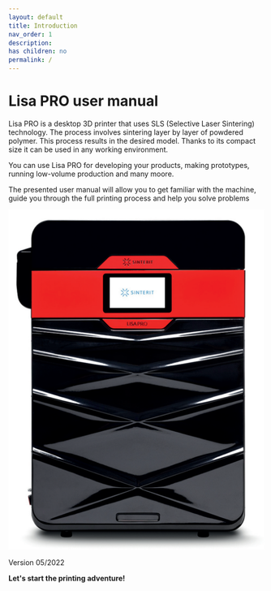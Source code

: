 ```yaml
---
layout: default
title: Introduction
nav_order: 1
description: 
has children: no
permalink: /
---
```


# Lisa PRO user manual 

Lisa PRO is a desktop 3D printer that uses SLS (Selective Laser Sintering) technology. The process involves sintering layer by layer of powdered polymer. This process results in the desired model. Thanks to its compact size it can be used in any working environment.

You can use Lisa PRO for developing your products, making prototypes, running low-volume production and many moore.

The presented user manual will allow you to get familiar with the machine, guide you through the full printing process and help you solve problems

![LisaPRO](/images/LisaPRO_front.png)

Version 05/2022

**Let's start the printing adventure!**

